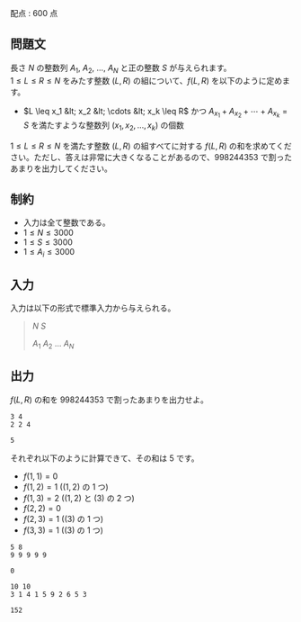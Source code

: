 配点 : $600$ 点

## 問題文

長さ $N$ の整数列 $A_1$, $A_2$, $\ldots$, $A_N$ と正の整数 $S$ が与えられます。<br>
$1\leq L \leq R \leq N$ をみたす整数 $(L, R)$ の組について、$f(L, R)$ を以下のように定めます。<br>

- $L \leq x_1 &lt; x_2 &lt; \cdots &lt; x_k \leq R$ かつ $A_{x_1}+A_{x_2}+\cdots +A_{x_k} = S$ を満たすような整数列 $(x_1, x_2, \ldots , x_k)$ の個数

$1\leq L \leq R\leq N$ を満たす整数 $(L, R)$ の組すべてに対する $f(L, R)$ の和を求めてください。ただし、答えは非常に大きくなることがあるので、$998244353$ で割ったあまりを出力してください。

## 制約

- 入力は全て整数である。
- $1 \leq N \leq 3000$
- $1 \leq S \leq 3000$
- $1 \leq A_i \leq 3000$

## 入力

入力は以下の形式で標準入力から与えられる。

> $N$ $S$
> 
> $A_1$ $A_2$ $...$ $A_N$

## 出力

$f(L, R)$ の和を $998244353$ で割ったあまりを出力せよ。

```input1
3 4
2 2 4
```

```output1
5
```

それぞれ以下のように計算できて、その和は $5$ です。

- $f(1,1) = 0$
- $f(1,2) = 1$ ($(1, 2)$ の $1$ つ)
- $f(1,3) = 2$ ($(1, 2)$ と $(3)$ の $2$ つ)
- $f(2,2) = 0$
- $f(2,3) = 1$ ($(3)$ の $1$ つ)
- $f(3,3) = 1$ ($(3)$ の $1$ つ)

```input2
5 8
9 9 9 9 9
```

```output2
0
```

```input3
10 10
3 1 4 1 5 9 2 6 5 3
```

```output3
152
```
